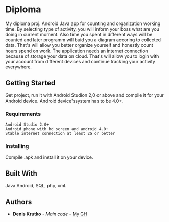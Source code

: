 # Diploma

My diploma proj. Android Java app for counting and organization working time. 
By selecting type of activity, you will inform your boss what are you doing in current moment. 
Also time you spent in different ways will be counted and later programm will buid you a diagram accoring to collected data. 
That's will allow you better organize yourself and honestly count hours spend on work.
The application needs an internet connection because of storage your data on cloud. 
That's will allow you to login with your account from different devices and continue tracking your activity everywhere.

## Getting Started

Get project, run it with Android Studion 2,0 or above and compile it for your Android device. Android device'ssystem has to be 4.0+.

### Requirements
```
Android Studio 2.0+
Android phone with hd screen and android 4.0+
Stable internet connection at least 2G or better
```
### Installing

Compile .apk and install it on your device.

## Built With

Java Android, SQL, php, xml.

## Authors

* **Denis Krutko** - *Main code* - [My GH](https://github.com/AwesomeFlax)
